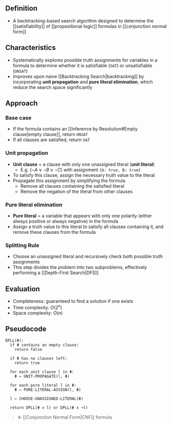 ## Definition

- A backtracking-based search algorithm designed to determine the [[satisfiability]] of [[propositional logic]] formulas in [[conjunction normal form]]

## Characteristics

- Systematically explores possible truth assignments for variables in a formula to determine whether it is satisfiable (`SAT`) or unsatisfiable (`UNSAT`)
- Improves upon naive [[Backtracking Search|backtracking]] by incorporating **unit propagation** and **pure literal elimination**, which reduce the search space significantly

## Approach

### Base case

- If the formula contains an [[Inference by Resolution#Empty clause|empty clause]], return `UNSAT`
- If all clauses are satisfied, return `SAT`

### Unit propagation

- **Unit clause** = a clause with only one unassigned literal (**unit literal**)
	- E.g. $(\neg A\lor\neg B\lor\neg C)$ with assignment `{A: true, B: true}`
- To satisfy this clause, assign the necessary truth value to the literal
- Propagate this assignment by simplifying the formula
	- Remove all clauses containing the satisfied literal
	- Remove the negation of the literal from other clauses

### Pure literal elimination

- **Pure literal** = a variable that appears with only one polarity (either always positive or always negative) in the formula
- Assign a truth value to this literal to satisfy all clauses containing it, and remove these clauses from the formula

### Splitting Rule

- Choose an unassigned literal and recursively check both possible truth assignments
- This step divides the problem into two subproblems, effectively performing a [[Depth-First Search|DFS]]

## Evaluation

- Completeness: guaranteed to find a solution if one exists
- Time complexity: $O(2^n)$
- Space complexity: $O(n)$

## Pseudocode

```
DPLL(Φ):
  if Φ contains an empty clause:
    return false

  if Φ has no clauses left:
    return true

  for each unit clause l in Φ:
    Φ ← UNIT-PROPAGATE(l, Φ)

  for each pure literal l in Φ:
    Φ ← PURE-LITERAL-ASSIGN(l, Φ)

  l ← CHOOSE-UNASSIGNED-LITERAL(Φ)

  return DPLL(Φ ∧ l) or DPLL(Φ ∧ ¬l)
```

> `Φ`: [[Conjunction Normal Form|CNF]] formula
